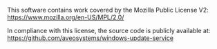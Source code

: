 This software contains work covered by the Mozilla Public License V2: https://www.mozilla.org/en-US/MPL/2.0/

In compliance with this license, the source code is publicly available at: https://github.com/aveosystems/windows-update-service
